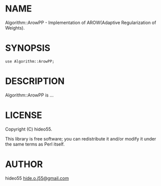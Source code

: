 # NAME

Algorithm::ArowPP - Implementation of AROW(Adaptive Regularization of Weights).

# SYNOPSIS

    use Algorithm::ArowPP;

# DESCRIPTION

Algorithm::ArowPP is ...

# LICENSE

Copyright (C) hideo55.

This library is free software; you can redistribute it and/or modify
it under the same terms as Perl itself.

# AUTHOR

hideo55 <hide.o.j55@gmail.com>
